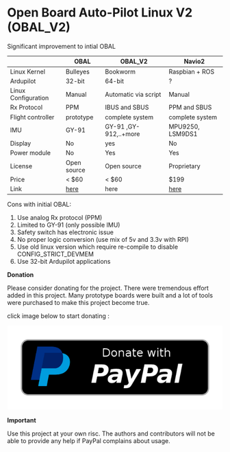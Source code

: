 # Open Board Auto-Pilot Linux V2 (OBAL_V2)
Significant improvement to intial OBAL

|  | OBAL | OBAL_V2 | Navio2
|--|---|--|--|
|Linux Kernel |Bulleyes |Bookworm | Raspbian + ROS
|Ardupilot | 32-bit | 64-bit | ?
|Linux Configuration|Manual | Automatic via script | Manual 
|Rx Protocol| PPM | IBUS and SBUS | PPM and SBUS
|Flight controller | prototype | complete system | complete system
|IMU | GY-91 | GY-91 ,GY-912,..+more| MPU9250, LSM9DS1
|Display | No | yes | No
|Power module | No | Yes | Yes
|License | Open source | Open source | Proprietary 
|Price | < $60 | < $60 | $199
|Link | [here](https://github.com/HefnySco/OBAL) | here | [here](https://navio2.hipi.io/)

  
Cons with initial OBAL:
  1. Use analog Rx protocol (PPM)
  2. Limited to GY-91 (only possible IMU)
  3. Safety switch has electronic issue
  4. No proper logic conversion (use mix of 5v and 3.3v with RPI)
  5. Use old linux version which require re-compile to disable CONFIG_STRICT_DEVMEM
  6. Use 32-bit Ardupilot applications

**Donation**

Please consider donating for the project. There were tremendous effort added in this project. 
Many prototype boards were built and a lot of tools were purchased to make this project become true.

click image below to start donating :

[
![Donate with PayPal](https://github.com/akhodeir/OBAL_V2/blob/main/photo/paypal-donate-button.png)
](https://www.paypal.com/donate/?hosted_button_id=LGAC3VKW2A8ZA)

**Important**

Use this project at your own risc. The authors and contributors will not be able to provide any help if PayPal complains about usage.
